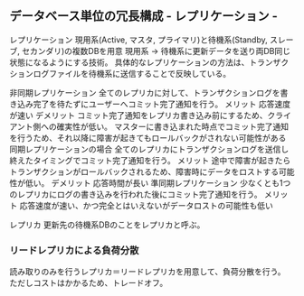 ## データベース単位の冗長構成 - レプリケーション -
レプリケーション
  現用系(Active, マスタ, プライマリ)と待機系(Standby, スレーブ, セカンダリ)の複数DBを用意
  現用系 -> 待機系に更新データを送り両DB同じ状態になるようにする技術。
  具体的なレプリケーションの方法は、トランザクションログファイルを待機系に送信することで反映している。

  非同期レプリケーション
    全てのレプリカに対して、トランザクションログを書き込み完了を待たずにユーザーへコミット完了通知を行う。
    メリット
      応答速度が速い
    デメリット
      コミット完了通知をレプリカ書き込み前にするため、クライアント側への確実性が低い。
      マスターに書き込まれた時点でコミット完了通知を行うため、それ以降に障害が起きてもロールバックがされない可能性がある
  同期レプリケーションの場合
    全てのレプリカにトランザクションログを送信し終えたタイミングでコミット完了通知を行う。
    メリット
      途中で障害が起きたらトランザクションがロールバックされるため、障害時にデータをロストする可能性が低い。
    デメリット
      応答時間が長い
  準同期レプリケーション
    少なくとも1つのレプリカにログの書き込みを行われた後にコミット完了通知を行う。
    メリット
      応答速度が速い、かつ完全とはいえないがデータロストの可能性も低い

レプリカ
  更新先の待機系DBのことをレプリカと呼ぶ。

### リードレプリカによる負荷分散
読み取りのみを行うレプリカ＝リードレプリカを用意して、負荷分散を行う。
ただしコストはかかるため、トレードオフ。
